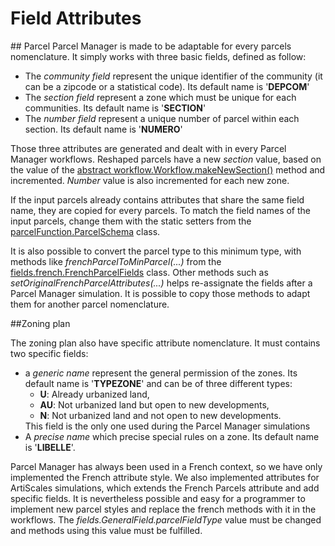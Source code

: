 # Field Attributes
## Parcel
Parcel Manager is made to be adaptable for every parcels nomenclature.
It simply works with three basic fields, defined as follow:
<ul>
    <li>The <i>community field</i> represent the unique identifier of the community (it can be a zipcode or a statistical code). Its default name is '<b>DEPCOM</b>'</li>
    <li>The <i>section field</i> represent a zone which must be unique for each communities. Its default name is '<b>SECTION</b>'</li>
    <li>The <i>number field</i> represent a unique number of parcel within each section. Its default name is '<b>NUMERO</b>'</li>
</ul>
Those three attributes are generated and dealt with in every Parcel Manager workflows.
Reshaped parcels have a new <i>section</i> value, based on the value of the <a href="https://github.com/ArtiScales/ParcelManager/blob/master/src/main/java/fr/ign/artiscales/pm/workflow/Workflow.java">abstract workflow.Workflow.makeNewSection()</a> method and incremented.
<i>Number</i> value is also incremented for each new zone.

If the input parcels already contains attributes that share the same field name, they are copied for every parcels. 
To match the field names of the input parcels, change them with the static setters from the <a href="https://github.com/ArtiScales/ArtiScales-tools/blob/master/src/main/java/fr/ign/artiscales/pm/parcelFunction/ParcelSchema.java">parcelFunction.ParcelSchema</a> class.
<!--If the correspondance is missing with the input data, the unsimuled parcels will have null fields.--> 
It is also possible to convert the parcel type to this minimum type, with methods like <i>frenchParcelToMinParcel(...)</i> from the <a href="https://github.com/ArtiScales/ParcelManager/blob/master/src/main/java/fr/ign/artiscales/pm/fields/french/FrenchParcelFields.java">fields.french.FrenchParcelFields</a> class.
Other methods such as <i>setOriginalFrenchParcelAttributes(...)</i> helps re-assignate the fields after a Parcel Manager simulation.
It is possible to copy those methods to adapt them for another parcel nomenclature.

##Zoning plan

The zoning plan also have specific attribute nomenclature. It must contains two specific fields:

<ul>
    <li>a <i>generic name</i> represent the general permission of the zones. Its default name is '<b>TYPEZONE</b>' and can be of three different types:
<ul>
    <li> <b>U</b>: Already urbanized land,</li>
    <li> <b>AU</b>: Not urbanized land but open to new developments,</li>
    <li> <b>N</b>: Not urbanized land and not open to new developments.</li>
</ul>
This field is the only one used during the Parcel Manager simulations</li>
    <li>A <i>precise name</i> which precise special rules on a zone. Its default name is '<b>LIBELLE</b>'.</li>
</ul>

Parcel Manager has always been used in a French context, so we have only implemented the French attribute style. We also implemented attributes for ArtiScales simulations, which extends the French Parcels attribute and add specific fields. 
It is nevertheless possible and easy for a programmer to implement new parcel styles and replace the french methods with it in the workflows.
The <i>fields.GeneralField.parcelFieldType</i> value must be changed and methods using this value must be fulfilled. 
